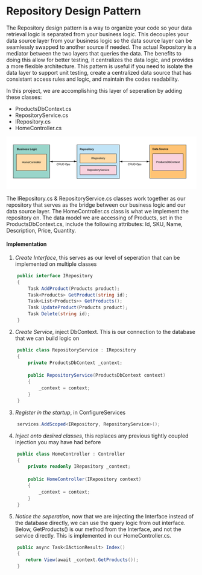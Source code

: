 # Repository Design Pattern
The Repository design pattern is a way to organize your code so your data retrieval logic is separated from your business logic.  This decouples your data source layer from your business logic so the data source layer can be seamlessly swapped to another source if needed.  The actual Repository is a mediator between the two layers that queries the data.  The benefits to doing this allow for better testing, it centralizes the data logic, and provides a more flexible architecture.  This pattern is useful if you need to isolate the data layer to support unit testing, create a centralized data source that has consistant access rules and logic, and maintain the codes readability.

In this project, we are accomplishing this layer of seperation by adding these classes:
- ProductsDbContext.cs
- RepositoryService.cs
- IRepository.cs
- HomeController.cs

![Repository](RDP/Assets/Repository.png)

The IRepository.cs & RepositoryService.cs classes work together as our repository that serves as the bridge between our business logic and our data source layer.  The HomeController.cs class is what we implement the repository on.  The data model we are accessing of Products, set in the ProductsDbContext.cs, include the following attributes: Id, SKU, Name, Description, Price, Quantity.

#### Implementation


1. *Create Interface*, this serves as our level of seperation that can be implemented on multiple classes
```c#
    public interface IRepository
    {
        Task AddProduct(Products product);
        Task<Products> GetProduct(string id);
        Task<List<Products>> GetProducts();
        Task UpdateProduct(Products product);
        Task Delete(string id);
    }
````

2. *Create Service*, inject DbContext.  This is our connection to the database that we can build logic on
```c#
    public class RepositoryService : IRepository
    {
        private ProductsDbContext _context;

        public RepositoryService(ProductsDbContext context)
        {
            _context = context;
        }
    }
```


3. *Register in the startup*, in ConfigureServices
```c#
    services.AddScoped<IRepository, RepositoryService>();
```

4. *Inject onto desired classes*, this replaces any previous tightly coupled injection you may have had before
```c#
    public class HomeController : Controller
    {
        private readonly IRepository _context;

        public HomeController(IRepository context)
        {
            _context = context;
        }
    }
```

5. *Notice the seperation*, now that we are injecting the Interface instead of the database directly, we can use the query logic from out interface. Below, GetProducts() is our method from the Interface, and not the service directly.  This is implemented in our HomeController.cs.
```c#
    public async Task<IActionResult> Index()
    {
       return View(await _context.GetProducts());
    }
```







